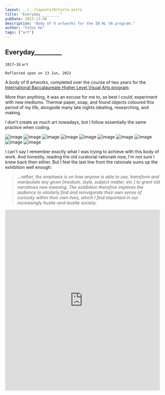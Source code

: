 ```yaml
---
layout: ../../layouts/Article.astro
title: "Everyday_________"
pubDate: 2023-13-06
description: "Body of 9 artworks for the IB HL VA program."
author: "Yihui Hu"
tags: ["art"]
---
```


## Everyday_________

`2017–18`
`art`

```
Reflected upon on 13 Jun, 2023
```

A body of 9 artworks, completed over the course of two years for the [International Baccalaureate Higher Level Visual Arts program](https://www.ibo.org/programmes/diploma-programme/curriculum/the-arts/visual-arts/).

More than anything, it was an excuse for me to, as best I could, experiment with new mediums. Thermal paper, soap, and found objects coloured this period of my life, alongside many late nights ideating, researching, and making.

I don't create as much art nowadays, but I follow essentially the same practice when coding.

![image](https://yihui-work.s3.us-east-2.amazonaws.com/everyday_view_1.webp)
![image](https://yihui-work.s3.us-east-2.amazonaws.com/everyday_view_2.webp)
![image](https://yihui-work.s3.us-east-2.amazonaws.com/everyday_movement.webp)
![image](https://yihui-work.s3.us-east-2.amazonaws.com/everyday_trash.webp)
![image](https://yihui-work.s3.us-east-2.amazonaws.com/everyday_crowds.webp)
![image](https://yihui-work.s3.us-east-2.amazonaws.com/everyday_modernism.webp)
![image](https://yihui-work.s3.us-east-2.amazonaws.com/everyday_transactions.webp)
![image](https://yihui-work.s3.us-east-2.amazonaws.com/everyday_pantry.webp)
![image](https://yihui-work.s3.us-east-2.amazonaws.com/everyday_war.webp)
![image](https://yihui-work.s3.us-east-2.amazonaws.com/everyday_news.webp)

I can't say I remember exactly what I was trying to achieve with this body of work. And honestly, reading the old curatorial rationale now, I'm not sure I knew back then either. But I feel the last line from the rationale sums up the exhibition well enough:

> _...rather, the emphasis is on how anyone is able to use, transform and manipulate any given [medium, style, subject matter, etc.] to grant old narratives new meaning. The exhibition therefore implores the audience to similarly find and reinvigorate their own sense of curiosity within their own lives, which I find important in our increasingly hustle-and-bustle society._

<iframe style="border:none;" width="100%" height="590" src="https://www.are.na/yihui-h/everyday__/embed" title="IB HL VA Exhibition (2018) at School of the Arts, Singapore"></iframe>

